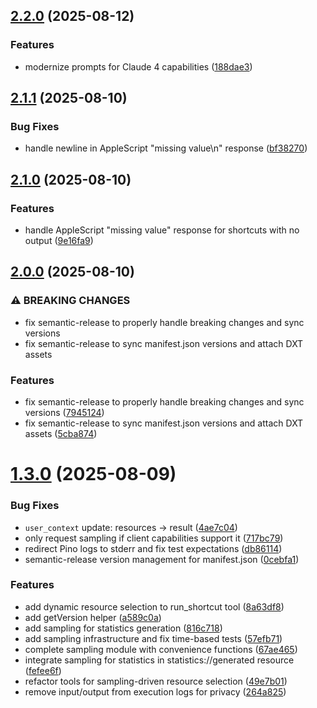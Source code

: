 ## [2.2.0](https://github.com/foxtrottwist/shortcuts-mcp/compare/v2.1.1...v2.2.0) (2025-08-12)

### Features

* modernize prompts for Claude 4 capabilities ([188dae3](https://github.com/foxtrottwist/shortcuts-mcp/commit/188dae39eac6d8277698d4d535cff3b3f0f1b1b8))

## [2.1.1](https://github.com/foxtrottwist/shortcuts-mcp/compare/v2.1.0...v2.1.1) (2025-08-10)

### Bug Fixes

- handle newline in AppleScript "missing value\n" response ([bf38270](https://github.com/foxtrottwist/shortcuts-mcp/commit/bf382701042bf8f88ecd6bed481f091540cd3f8d))

## [2.1.0](https://github.com/foxtrottwist/shortcuts-mcp/compare/v2.0.0...v2.1.0) (2025-08-10)

### Features

- handle AppleScript "missing value" response for shortcuts with no output ([9e16fa9](https://github.com/foxtrottwist/shortcuts-mcp/commit/9e16fa9b0491e37723f92941ce5e8463e49f3473))

## [2.0.0](https://github.com/foxtrottwist/shortcuts-mcp/compare/v1.3.0...v2.0.0) (2025-08-10)

### ⚠ BREAKING CHANGES

- fix semantic-release to properly handle breaking changes and sync versions
- fix semantic-release to sync manifest.json versions and attach DXT assets

### Features

- fix semantic-release to properly handle breaking changes and sync versions ([7945124](https://github.com/foxtrottwist/shortcuts-mcp/commit/7945124e24fa043832becdd88cae9c5ed9812827))
- fix semantic-release to sync manifest.json versions and attach DXT assets ([5cba874](https://github.com/foxtrottwist/shortcuts-mcp/commit/5cba874217eca240d97de92f7a06b0fbb65efe11))

# [1.3.0](https://github.com/foxtrottwist/shortcuts-mcp/compare/v1.2.1...v1.3.0) (2025-08-09)

### Bug Fixes

- `user_context` update: resources -> result ([4ae7c04](https://github.com/foxtrottwist/shortcuts-mcp/commit/4ae7c04559374b003212d065473cfdc38d1a5d87))
- only request sampling if client capabilities support it ([717bc79](https://github.com/foxtrottwist/shortcuts-mcp/commit/717bc79286f55f8859f459e7180b737d90766a5f))
- redirect Pino logs to stderr and fix test expectations ([db86114](https://github.com/foxtrottwist/shortcuts-mcp/commit/db86114b8615a9145209970ed49d56c74fdc9e52))
- semantic-release version management for manifest.json ([0cebfa1](https://github.com/foxtrottwist/shortcuts-mcp/commit/0cebfa14210a8c0555f6f22d5941aac8cd85c6b9))

### Features

- add dynamic resource selection to run_shortcut tool ([8a63df8](https://github.com/foxtrottwist/shortcuts-mcp/commit/8a63df88ee32f58a72bceef59b70789e8760113f))
- add getVersion helper ([a589c0a](https://github.com/foxtrottwist/shortcuts-mcp/commit/a589c0ac6bbb0011b31aa7f87d3f05563356fb3b))
- add sampling for statistics generation ([816c718](https://github.com/foxtrottwist/shortcuts-mcp/commit/816c718af41038e06df726411f87e29e1e00f5b2))
- add sampling infrastructure and fix time-based tests ([57efb71](https://github.com/foxtrottwist/shortcuts-mcp/commit/57efb71a8dcb37fa20b53d4e9dfe4092b1008e8b))
- complete sampling module with convenience functions ([67ae465](https://github.com/foxtrottwist/shortcuts-mcp/commit/67ae4656ec230c49bb5087f0ceaa6529876e055e))
- integrate sampling for statistics in statistics://generated resource ([fefee6f](https://github.com/foxtrottwist/shortcuts-mcp/commit/fefee6f2cb31dc7ee368824489c1ee6bdd806be0))
- refactor tools for sampling-driven resource selection ([49e7b01](https://github.com/foxtrottwist/shortcuts-mcp/commit/49e7b01ecf0a4d74823742b6f8a4a34e3d19499b))
- remove input/output from execution logs for privacy ([264a825](https://github.com/foxtrottwist/shortcuts-mcp/commit/264a825d74324f8f28901db106e98b74229bd3e0))
